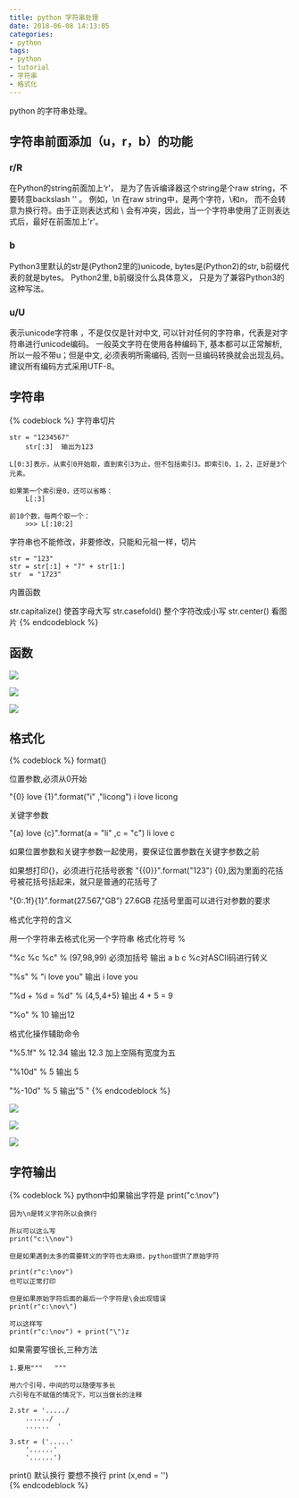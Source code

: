 ```yaml
---
title: python 字符串处理
date: 2018-06-08 14:13:05
categories:
- python
tags:
- python
- tutorial
- 字符串
- 格式化
---
```

python 的字符串处理。

<!-- more -->

## 字符串前面添加（u，r，b）的功能

### r/R 

在Python的string前面加上‘r’， 是为了告诉编译器这个string是个raw string，不要转意backslash '\' 。 例如，\n 在raw string中，是两个字符，\和n， 而不会转意为换行符。由于正则表达式和 \ 会有冲突，因此，当一个字符串使用了正则表达式后，最好在前面加上'r'。

### b 

Python3里默认的str是(Python2里的)unicode, bytes是(Python2)的str, b前缀代表的就是bytes。 Python2里, b前缀没什么具体意义， 只是为了兼容Python3的这种写法。

### u/U 

表示unicode字符串 ，不是仅仅是针对中文, 可以针对任何的字符串，代表是对字符串进行unicode编码。 一般英文字符在使用各种编码下, 基本都可以正常解析, 所以一般不带u；但是中文, 必须表明所需编码, 否则一旦编码转换就会出现乱码。 建议所有编码方式采用UTF-8。

## 字符串

{% codeblock %}
字符串切片

	str = "1234567"
		str[:3]  输出为123

	L[0:3]表示，从索引0开始取，直到索引3为止，但不包括索引3。即索引0，1，2，正好是3个元素。

	如果第一个索引是0，还可以省略：
		L[:3]

	前10个数，每两个取一个：
		>>> L[:10:2]

	

字符串也不能修改，非要修改，只能和元祖一样，切片

	str = "123"
	str = str[:1] + "7" + str[1:]
	str  = "1723"

内置函数

str.capitalize() 使首字母大写
str.casefold()	整个字符改成小写
str.center() 看图片
{% endcodeblock %}

## 函数

![](/images/python/11_0.JPG)

![](/images/python/11_1.JPG)

![](/images/python/11_2.JPG)

## 格式化

{% codeblock %}
format()

位置参数,必须从0开始

"{0} love {1}".format("i" ,"licong")
	i love licong 

关键字参数

"{a} love {c}".format(a = "li" ,c = "c")
	li love c

如果位置参数和关键字参数一起使用，要保证位置参数在关键字参数之前

如果想打印{}，必须进行花括号嵌套
	"{{0}}".format("123")
		{0},因为里面的花括号被花括号括起来，就只是普通的花括号了

"{0:.1f}{1}".format(27.567,"GB")
	27.6GB 花括号里面可以进行对参数的要求

格式化字符的含义

用一个字符串去格式化另一个字符串 格式化符号 %

"%c %c %c" % (97,98,99)   必须加括号
	输出 a b c %c对ASCII码进行转义

"%s" % "i love you"
	输出 i love you

"%d + %d = %d" % (4,5,4+5)
	输出 4 + 5 = 9

"%o" % 10
	输出12

格式化操作辅助命令

"%5.1f" % 12.34
	输出  12.3  加上空隔有宽度为五

"%10d" % 5
	输出         5

"%-10d" % 5
	输出"5         "
{% endcodeblock %}

![](/images/python/11_3.JPG)

![](/images/python/11_4.JPG)


![](/images/python/11_5.JPG)

## 字符输出

{% codeblock %}
python中如果输出字符是
	print("c:\nov")

	因为\n是转义字符所以会换行

	所以可以这么写
	print("c:\\nov")
	
	但是如果遇到太多的需要转义的字符也太麻烦，python提供了原始字符

	print(r"c:\nov")
	也可以正常打印

	但是如果原始字符后面的最后一个字符是\会出现错误
	print(r"c:\nov\")

	可以这样写
	print(r"c:\nov") + print("\")z

如果需要写很长,三种方法

	1.要用"""   """

	用六个引号，中间的可以随便写多长
	六引号在不赋值的情况下，可以当做长的注释

	2.str = '...../
		....../
		......	'

	3.str = ('.....'
		'......'
		'......')

print() 默认换行
	要想不换行 print (x,end = '')  
{% endcodeblock %}


